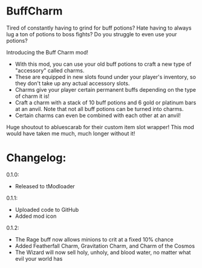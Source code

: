 # BuffCharm
Tired of constantly having to grind for buff potions? 
Hate having to always lug a ton of potions to boss fights? 
Do you struggle to even use your potions?

Introducing the Buff Charm mod!

- With this mod, you can use your old buff potions to craft a new type of "accessory" called charms. 
- These are equipped in new slots found under your player's inventory, so they don't take up any actual accessory slots.
- Charms give your player certain permanent buffs depending on the type of charm it is!
- Craft a charm with a stack of 10 buff potions and 6 gold or platinum bars at an anvil. Note that not all buff potions can be turned into charms.
- Certain charms can even be combined with each other at an anvil!

Huge shoutout to abluescarab for their custom item slot wrapper! This mod would have taken me much, much longer without it!
# Changelog:
0.1.0:

- Released to tModloader

0.1.1:

- Uploaded code to GitHub
- Added mod icon

0.1.2:

- The Rage buff now allows minions to crit at a fixed 10% chance
- Added Featherfall Charm, Gravitation Charm, and Charm of the Cosmos
- The Wizard will now sell holy, unholy, and blood water, no matter what evil your world has